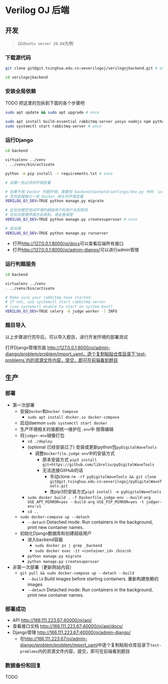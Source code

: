 # Verilog OJ 后端

## 开发

> 以`Ubuntu server 20.04`为例

### 下载源代码

```sh
git clone git@git.tsinghua.edu.cn:eeverilogoj/verilogojbackend.git # once

cd verilogojbackend
```

### 安装全局依赖

TODO 把这里的包拆到下面的各个步骤吧

```sh
sudo apt update && sudo apt upgrade # once

sudo apt install build-essential rabbitmq-server yosys nodejs npm python3-virtualenv # once
sudo systemctl start rabbitmq-server # once
```

### 运行Django

```sh
cd backend
```

```sh
virtualenv ../venv
. ../venv/bin/activate

python -m pip install -r requirements.txt # once
```

```sh
# 设置一些必须的环境变量

# 如果不用 Docker 判题环境，需要将 backend/backend/settings/dev.py 中的 `use_docker` 修改为False
# 否则会报缺少一些 Docker 相关的环境变量
VERILOG_OJ_DEV=TRUE python manage.py migrate

# 此处创建您测试环境的超级用户的用户名和密码
# 在后台管理界面也会用到，请妥善保管
VERILOG_OJ_DEV=TRUE python manage.py createsuperuser # once

# 启后端
VERILOG_OJ_DEV=TRUE python manage.py runserver
```

- 打开<http://127.0.0.1:8000/oj/docs>可以查看后端所有接口
- 打开<http://127.0.0.1:8000/oj/admin-django/>可以进行admin管理

### 运行判题服务

```sh
cd backend
```

```sh
virtualenv ../venv
. ../venv/bin/activate

# Make sure your rabbitmq have started.
# If not, use systemctl start rabbitmq-server
# (use systemctl enable to start on system boot)
VERILOG_OJ_DEV=TRUE celery -A judge worker -l INFO
```

### 题目导入

以上步骤进行完毕后，可以导入题目，进行开发环境的部署测试

打开Django管理页面 http://127.0.0.1:8000/oj/admin-django/problem/problem/import_yaml，逐个复制粘贴仓库目录下`test-problems`内的资源文件内容，提交，即可在前端看到题目

## 生产

### 部署

- 第一次部署
    - 安装`Docker`和`Docker Compose`
        - `sudo apt install docker.io docker-compose`
    - 启动daemon `sudo systemctl start docker`
    - 生产环境相关的值都统一维护在`.env`中 按需编辑
    - 将`judger-env`镜像打包
        - `cd ./deploy`
        - (optional 已经安装过了) 安装或更新python包`pyDigitalWaveTools`
            - 调整`Dockerfile.judge-env`中的安装方式
                - 原本安装方式 `pip3 install git+https://github.com/libreliu/pyDigitalWaveTools`
                - 无法连接GitHub的话
                    - 手动clone `rm -rf pyDigitalWaveTools && git clone git@git.tsinghua.edu.cn:eeverilogoj/pyDigitalWaveTools.git`
                    - 改pip3的安装方式`pip3 install -e pyDigitalWaveTools`
        -  `sudo docker build . -f Dockerfile.judge-env --build-arg USE_APT_MIRROR=yes --build-arg USE_PIP_MIRROR=yes -t judger-env:v1`
        - `cd ..`
    - `sudo docker-compose up --detach`
        - `--detach` Detached mode: Run containers in the background, print new container names.
    - 初始化Django数据库和创建超级用户
        - 进入backend容器
            - `sudo docker ps | grep _backend`
            - `sudo docker exec -it <container_id> /bin/sh`
        - `python manage.py migrate`
        - `python manage.py createsuperuser`
- 非第一次部署（更新网站内容）
    - `git pull && sudo docker-compose up --detach --build`
        - `--build` Build images before starting containers. 重新构建依赖的images
        - `--detach` Detached mode: Run containers in the background, print new container names.

### 部署成功

- API <http://166.111.223.67:40000/oj/api/>
- 查看接口文档 <http://166.111.223.67:40000/oj/api/docs/>
- Django管理 <http://166.111.223.67:40000/oj/admin-django/>
    - 在<http://166.111.223.67/oj/admin-django/problem/problem/import_yaml>中逐个复制粘贴仓库目录下`test-problems`内的资源文件内容，提交，即可在前端看到题目

### 数据备份和回复

TODO
